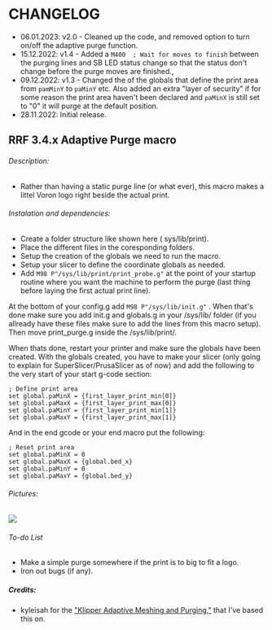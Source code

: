 # CHANGELOG
- 06.01.2023: v2.0 - Cleaned up the code, and removed option to turn on/off the adaptive purge function.
- 15.12.2022: v1.4 - Added a `M400  ; Wait for moves to finish` between the purging lines and SB LED status change so that the status don't change before the purge moves are finished.,
- 09.12.2022: v1.3 - Changed the of the globals that define the print area from `pamMinY` to `paMinY` etc. Also added an extra "layer of security" if for some reason the print area haven't been declared and `paMinX`  is still set to "0" it will purge at the default position. 
- 28.11.2022: Initial release.

## RRF 3.4.x Adaptive Purge macro

###### Description:
- Rather than having a static purge line (or what ever), this macro makes a littel Voron logo right beside the actual print. 

###### Instalation and dependencies:
- Create a folder structure like shown here ( sys/lib/print).
- Place the different files in the coresponding folders.
- Setup the creation of the globals we need to run the macro.
- Setup your slicer to define the coordinate globals as needed.
- Add `M98 P"/sys/lib/print/print_probe.g"` at the point of your startup routine where you want the machine to perform the purge (last thing before laying the first actual print line). 

At the bottom of your config.g add `M98 P"/sys/lib/init.g"` . 
When that's done make sure you add init.g and globals.g in your /sys/lib/ folder (if you allready have these files make sure to add the lines from this macro setup).
Then move print_purge.g inside the /sys/lib/print/.

When thats done, restart your printer and make sure the globals have been created.
With the globals created, you have to make your slicer (only going to explain for SuperSlicer/PrusaSlicer as of now) and add the following to the very start of your start g-code section:
```
; Define print area
set global.paMinX = {first_layer_print_min[0]}
set global.paMaxX = {first_layer_print_max[0]}
set global.paMinY = {first_layer_print_min[1]}
set global.paMaxY = {first_layer_print_max[1]}
```

And in the end gcode or your end macro put the following:
```
; Reset print area
set global.paMinX = 0
set global.paMaxX = {global.bed_x}
set global.paMinY = 0
set global.paMaxY = {global.bed_y}
```

###### Pictures:
![](./pics/1.png)

###### To-do List
- Make a simple purge somewhere if the print is to big to fit a logo.
- Iron out bugs (if any).

##### Credits:
- kyleisah for the ["Klipper Adaptive Meshing and Purging,"](https://github.com/kyleisah/Klipper-Adaptive-Meshing-Purging) that I've based this on.
